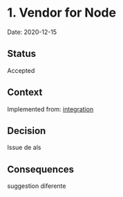 # 1. Vendor for Node

Date: 2020-12-15

## Status

Accepted

## Context
Implemented from: [integration](../amf-integration/0001-vendor-for-node.md)

## Decision

Issue de als 

## Consequences
suggestion diferente
